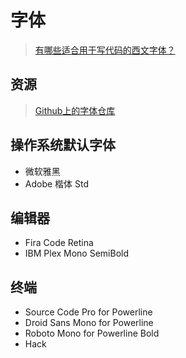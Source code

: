 # 字体

> [有哪些适合用于写代码的西文字体？](https://www.zhihu.com/question/20299865)

## 资源
> [Github上的字体仓库](/Repository.md#字体)

## 操作系统默认字体
- 微软雅黑
- Adobe 楷体 Std


## 编辑器
- Fira Code Retina
- IBM Plex Mono SemiBold

## 终端
- Source Code Pro for Powerline
- Droid Sans Mono for Powerline
- Roboto Mono for Powerline Bold
- Hack
